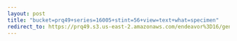```yaml
---
layout: post
title: "bucket=prq49+series=16005+stint=56+view=text+what=specimen"
redirect_to: https://prq49.s3.us-east-2.amazonaws.com/endeavor%3D16/genomes/stage%3D0%2Bwhat%3Dgenerated/stint%3D56/series%3D16005/a%3Dgenome%2Bcriteria%3Dabundance%2Bmorph%3Dwildtype%2Bproc%3D0%2Bseries%3D16005%2Bstint%3D56%2Bthread%3D0%2Bvariation%3Dmaster%2Bext%3D.json.gz
---
```

